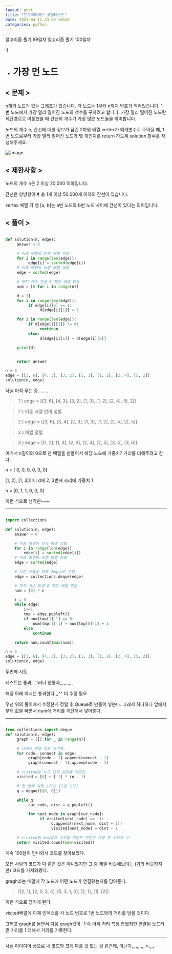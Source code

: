 ```yaml
---
layout: post
title: "프로그래머스 코딩테스트"
date: 2021-04-12 23:59 +0530
categories: python
---
```


알고리즘 풀기 99일차
알고리즘 풀기 100일차

:)

- # 가장 먼 노드

## < 문제 >

n개의 노드가 있는 그래프가 있습니다. 각 노드는 1부터 n까지 번호가 적혀있습니다. 1번 노드에서 가장 멀리 떨어진 노드의 갯수를 구하려고 합니다. 가장 멀리 떨어진 노드란 최단경로로 이동했을 때 간선의 개수가 가장 많은 노드들을 의미합니다.

노드의 개수 n, 간선에 대한 정보가 담긴 2차원 배열 vertex가 매개변수로 주어질 때, 1번 노드로부터 가장 멀리 떨어진 노드가 몇 개인지를 return 하도록 solution 함수를 작성해주세요.

![image](https://user-images.githubusercontent.com/50662636/114182936-3475da80-997e-11eb-96e6-6ebb1959405f.png)

## < 제한사항 >

노드의 개수 n은 2 이상 20,000 이하입니다.

간선은 양방향이며 총 1개 이상 50,000개 이하의 간선이 있습니다.

vertex 배열 각 행 [a, b]는 a번 노드와 b번 노드 사이에 간선이 있다는 의미입니다.

## < 풀이 >

```python

def solution(n, edge):
     answer = 0

     # 이중 배열의 안의 배열 정렬
     for i in range(len(edge)):
          edge[i] = sorted(edge[i])
     # 이중 배열의 바깥 배열 정렬
     edge = sorted(edge)

     # 엣지 개수 만큼 0 채운 배열 만듬
     num = [0 for i in range(n)]

     d = []
     for i in range(len(edge)):
          if edge[i][0] == 1:
               d[edge[i][1]] = 1

     for i in range(len(edge)):
          if d[edge[i][1]] != 0:
               continue
          else:
               d[edge[i][1]] = d[edge[i][0]]

     print(d)


     return answer

n = 6
edge = [[3, 6], [4, 3], [3, 2], [1, 3], [1, 2], [2, 4], [5, 2]]
solution(n, edge)

```

사실 아직 푸는 중.........

> 1 ) edge = [[3, 6], [4, 3], [3, 2], [1, 3], [1, 2], [2, 4], [5, 2]]

> 2 ) 이중 배열 안의 정렬

> 2 ) edge = [[3, 6], [3, 4], [2, 3], [1, 3], [1, 2], [2, 4], [2, 5]]

> 3 ) 배열 정렬

> 3 ) edge = [[1, 2], [1, 3], [2, 3], [2, 4], [2, 5], [3, 4], [3, 6]]

여기서 n길이의 0으로 찬 배열을 만들어서 해당 노드에 가중치? 거리를 더해주려고 한다.

n = [ 0, 0, 0, 0, 0, 0]

[1, 2], [1, 3]이니 d에 2, 3번째 자리에 가중치 1

n = [0, 1, 1, 0, 0, 0]

이런 식으로 생각만~~~

---

```python

import collections

def solution(n, edge):
    answer = 0

    # 이중 배열의 안의 배열 정렬
    for i in range(len(edge)):
        edge[i] = sorted(edge[i])
    # 이중 배열의 바깥 배열 정렬
    edge = sorted(edge)

    # 시간 효율성 위해 deque로 구현
    edge = collections.deque(edge)

    # 엣지 개수 만큼 0 채운 배열 만듬
    num = [0] * n

    i = 0
    while edge:
        i+=1
        tmp = edge.popleft()
        if num[tmp[1]-1] == 0:
            num[tmp[1]-1] = num[tmp[0]-1] + 1
        else:
            continue

    return num.count(max(num))

n = 6
edge = [[3, 6], [4, 3], [3, 2], [1, 3], [1, 2], [2, 4], [5, 2]]
solution(n, edge)

```

두번째 시도

테스트는 통과, 그러나 안통과,,,,,,,,,,

해당 아래 예시는 통과한다,,,^^ 더 수정 필요

우선 위의 풀이에서 수정한게 정렬 후 Queue로 만들어 넣는다. 그래서 하나하나 앞에서부터 값을 빼면서 num에 거리를 계산해서 넣어준다.

---

```python

from collections import deque
def solution(n, edge):
     graph = [[] for _ in range(n)]

     # 그래프 연결 정보 초기화.
     for node, connect in edge:
          graph[node - 1].append(connect - 1)
          graph[connect - 1].append(node - 1)

     # visited로 노드 간의 길이를 카운트.
     visited = [0] + [-1] * (n - 1)

     # 첫 번째 시작 노드는 [1번 노드]
     q = deque([[0, 0]])

     while q:
          cur_node, dist = q.popleft()

          for next_node in graph[cur_node]:
               if visited[next_node] == -1:
                    q.append([next_node, dist + 1])
                    visited[next_node] = dist + 1

     # visited의 max값과 그것을 카운트 한것은 가장 먼 노드의 수.
     return visited.count(max(visited))

```

계속 100점이 안나와서 코드를 찾아보았다.

모든 사람의 코드가 다 같은 것은 아니었지만 그 중 제일 비슷해보이는 (거의 비슷하지만) 코드를 가져와봤다.

gragh라는 배열에 각 노드에 어떤 노드가 연결됐는지를 담아준다.

> [[2, 1], [2, 0, 3, 4], [5, 3, 1, 0], [2, 1], [1], [2]]

이런 식으로 담기게 된다.

visited배열에 이제 인덱스를 각 노드 번호로 1번 노드와의 거리를 담을 것이다.

그러고 gragh를 돌면서 다음 gragh값이 -1 즉 아직 거리 측정 안됐지만 연결된 노드라면 거리를 1 더해서 거리를 기록한다.

---

사실 아이디어 상으로 내 코드와 크게 다를 것 없는 것 같은데, 아닌가,,,,,,,,,,ㅎ,,,,
